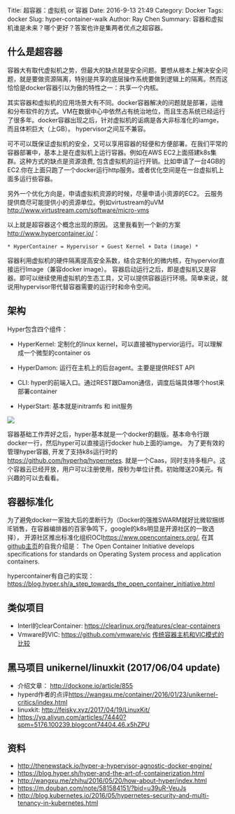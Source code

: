 Title: 超容器：虚拟机 or 容器
Date: 2016-9-13 21:49
Category: Docker
Tags: docker
Slug: hyper-container-walk
Author: Ray Chen
Summary: 容器和虚拟机谁是未来？哪个更好？答案也许是集两者优点之超容器。

## 什么是超容器

容器大有取代虚拟机之势，但最大的缺点就是安全问题。要想从根本上解决安全问题，就是要做资源隔离，特别是共享的底层操作系统要做到逻辑上的隔离。然而这恰恰是docker容器引以为傲的特性之一：共享一个内核。

其实容器和虚拟机的应用场景大有不同。docker容器解决的问题就是部署，运维和分布软件的方式。VM在数据中心中依然占有统治地位，而且生态系统已经运行了很多年。docker容器出现之后，针对虚拟机的诟病是各大非标准化的iamge，而且体积巨大（上GB）。 hypervisor之间互不兼容。

可不可以既保证虚拟机的安全，又可以享用容器的轻便和方便部署。在我们平常的容器部署中，基本上是在虚拟机上运行容器。例如在AWS EC2上面搭建k8s集群。这种方式的缺点是资源浪费, 包含虚拟机的运行开销。比如申请了一台4GB的EC2.你在上面只跑了一个docker运行http服务。或者优化空间是在一台虚拟机上面多运行些容器。

另外一个优化方向是，申请虚拟机资源的时候，尽量申请小资源的EC2。 云服务提供商尽可能提供小的资源单位。例如virtustream的uVM <http://www.virtustream.com/software/micro-vms>

以上就是超容器这个概念出现的原因。 这里我看到一个新的方案 <http://www.hypercontainer.io/>： 

    * HyperContainer = Hypervisor + Guest Kernel + Data (image) *

容器利用虚拟机的硬件隔离提高安全系数，结合定制化的微内核，在hypervior直接运行Image（兼容docker image）。 容器启动运行之后，即是虚拟机又是容器。即可以继续使用虚拟机的生态工具，又可以提供容器运行环境。简单来说，就说用hypervisor带代替容器需要的运行时和命令空间。



## 架构

Hyper包含四个组件：

* HyperKernel:  定制化的linux kernel，可以直接被hypervior运行。可以理解成一个微型的container os

* HyperDamon: 运行在主机上的后台agent。主要是提供REST API

* CLI:  hyper的前端入口。通过REST跟Damon通信，调度后端具体哪个host来部署container

* HyperStart: 基本就是initramfs 和 init服务

![](http://thenewstack.io/wp-content/uploads/2015/07/image011.png)

容器基础工作弄好之后，hyper基本就是一个docker的翻版。基本命令行跟docker一行，然后hyper可以直接运行docker hub上面的iamge。 为了更有效的管理hyper容器, 开发了支持k8s运行时的<https://github.com/hyperhq/hypernetes>. 就是一个Caas，同时支持多租户。这个容器云已经开放，用户可以注册使用，按秒为单位计费。初始赠送20美元。有兴趣的可以去看看。



## 容器标准化

为了避免docker一家独大后的垄断行为（Docker的强推SWARM就好比微软捆绑IE销售，在容器编排器的百家争鸣下，google的k8s明显是开源社区的一致选择）， 开源社区推出标准化组织OCI<https://www.opencontainers.org/>, 在其[github主页](https://github.com/opencontainers/runtime-spec)的自我介绍是： The Open Container Initiative develops specifications for standards on Operating System process and application containers.

hypercontainer有自己的实现： <https://blog.hyper.sh/a_step_towards_the_open_container_initiative.html>



## 类似项目

* Interl的clearContainer: https://clearlinux.org/features/clear-containers
* Vmware的VIC: https://github.com/vmware/vic [传统容器主机和VIC模式的比较](https://github.com/vmware/vic/blob/master/doc/design/arch/vic-container-abstraction.md)


## 黑马项目 unikernel/linuxkit (2017/06/04 update)

* 介绍文章： <http://dockone.io/article/855> 
* hyperd作者的点评<https://wangxu.me/container/2016/01/23/unikernel-critics/index.html>
* linuxkit: http://feisky.xyz/2017/04/19/LinuxKit/
* https://yq.aliyun.com/articles/74440?spm=5176.100239.blogcont74404.46.x5hZPU


## 资料

* <http://thenewstack.io/hyper-a-hypervisor-agnostic-docker-engine/>
* <https://blog.hyper.sh/hyper-and-the-art-of-containerization.html>
* <http://wangxu.me/zhihu/2016/05/20/how-about-hyper/index.html>
* <https://m.douban.com/note/581584151/?bid=u39uR-VeuJs>
* <http://blog.kubernetes.io/2016/05/hypernetes-security-and-multi-tenancy-in-kubernetes.html>
